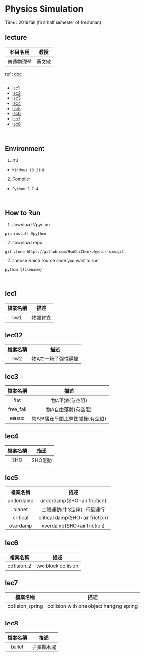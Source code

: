 # Physics Simulation
Time : 2019 fall (first half semester of freshman)

## lecture

|科目名稱|教授|
|:-:|:-:|
|[普通物理學](https://onepiece.nchu.edu.tw/cofsys/plsql/Syllabus_main?v_strm=1081&v_class_nbr=1669)|[黃文敏](https://www.phys.nchu.edu.tw/member/ins.php?index_m1_id=4&index_id=35)|

ref : [doc](https://www.glowscript.org/docs/VPythonDocs/canvas.html)
<br>

## 
- [lec1](#lec1)
- [lec2](#lec2)
- [lec3](#lec3)
- [lec4](#lec4)
- [lec5](#lec5)
- [lec6](#lec6)
- [lec7](#lec7)
- [lec8](#lec8)

<br>

## Environment
1. OS
- `Windows 10 21H1`
2. Compiler
- `Python 3.7.4`

<br>

## How to Run
1. download Vpython
```
pip install Vpython
```

2. download repo
```
git clone https://github.com/HsuChiChen/physics-sim.git
```
2. choose which source code you want to run
```
python {filename}
```

<br>

## lec1
|檔案名稱|描述|
|:-:|:-:|
|hw1|物體建立|


## lec02
|檔案名稱|描述|
|:-:|:-:|
|hw2|物A在一箱子彈性碰撞|

## lec3
|檔案名稱|描述|
|:-:|:-:|
|flat|物A平拋(有空阻)
|free_fall|物A自由落體(有空阻)
|elastic|物A掉落在平面上彈性碰撞(有空阻)

## lec4
|檔案名稱|描述|
|:-:|:-:|
|SHO|SHO運動|

## lec5
|檔案名稱|描述|
|:-:|:-:|
|underdamp|underdamp(SHO+air friction)|
|planet|二體運動(牛3定律)-行星運行|
|critical|critical damp(SHO+air friction)|
|overdamp|overdamp(SHO+air friction)|

## lec6
|檔案名稱|描述|
|:-:|:-:|
|collision_2|two block collision|

## lec7
|檔案名稱|描述|
|:-:|:-:|
|collision_spring|collision with one object hanging spring|

## lec8
|檔案名稱|描述|
|:-:|:-:|
|bullet|子彈撞木塊|





